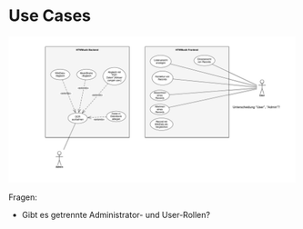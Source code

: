 # Use Cases

![Diagramm: Use Cases](/bilder/diagramme/use_cases.jpg)

Fragen:
- Gibt es getrennte Administrator- und User-Rollen?
